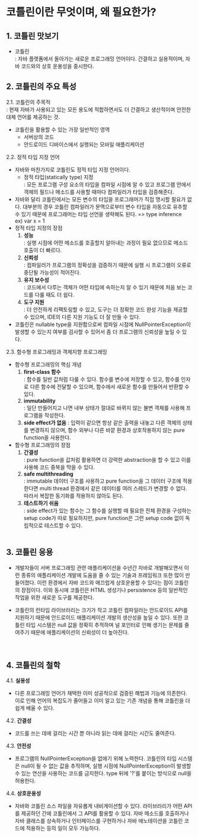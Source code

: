 # 코틀린이란 무엇이며, 왜 필요한가?

## 1. 코틀린 맛보기
 - 코틀린   
    : 자바 플랫폼에서 돌아가는 새로운 프로그래밍 언어이다. 간결하고 실용적이며, 자바 코드와의 상호 운용성을 중시한다.
    
## 2. 코틀린의 주요 특성
   2.1. 코틀린의 주목적    
   : 현재 자바가 사용되고 있는 모든 용도에 적합하면서도 더 간결하고 생산적이며 안전한 대체 언어를 제공하는 것.    
       
   - 코틀린을 활용할 수 있는 가장 일반적인 영역     
       - 서버상의 코드   
       - 안드로이드 디바이스에서 실행되는 모바일 애플리케이션</br>    
         
   2.2. 정적 타입 지정 언어   
   - 자바와 마찬가지로 코틀린도 정적 타입 지정 언어이다.    
      - 정적 타입(statically type) 지정   
           : 모든 프로그램 구성 요소의 타입을 컴파일 시점에 알 수 있고 프로그램 안에서 객체의 필드나 메소드를 사용할 때마다 컴파일러가 타입을 검증해준다.   
   - 자바와 달리 코틀린에서는 모든 변수의 타입을 프로그래머가 직접 명시할 필요가 없다.
     대부분의 경우 코틀린 컴파일러가 문맥으로부터 변수 타입을 자동으로 유추할 수 있기 때문에 프로그래머는 타입 선언을 생략해도 된다.    => type inference    
      ex) var x = 1       </br>
   - 정적 타입 지정의 장점    
      1. **성능**    
         : 실행 시점에 어떤 메소드를 호출할지 알아내는 과정이 필요 없으므로 메소드 호출이 더 빠르다.   
      2. **신뢰성**    
         : 컴파일러가 프로그램의 정확성을 검증하기 때문에 실행 시 프로그램이 오류로 중단될 가능성이 적어진다.    
      3. **유지 보수성**      
         : 코드에서 다루는 객체가 어떤 타입에 속하는지 알 수 있기 때문에 처음 보는 코드를 다룰 때도 더 쉽다.    
      4. **도구 지원**    
         : 더 안전하게 리팩토링할 수 있고, 도구는 더 정확한 코드 완성 기능을 제공할 수 있으며, IDE의 다른 지원 기능도 더 잘 만들 수 있다.    
   - 코틀린은 nullable type을 지원함으로써 컴파일 시점에 NullPointerException이 발생할 수 있는지 여부를 검사할 수 있어서 좀 더 프로그램의 신뢰성을 높일 수 있다.    
           
   2.3. 함수형 프로그래밍과 객체지향 프로그래밍    
   - 함수형 프로그래밍의 핵심 개념
      1. **first-class 함수**    
         : 함수를 일반 값처럼 다룰 수 있다. 함수를 변수에 저장할 수 있고, 함수를 인자로 다른 함수에 전달할 수 있으며, 함수에서 새로운 함수를 만들어서 반환할 수 있다.
      2. **immutability**    
         : 일단 만들어지고 나면 내부 상태가 절대로 바뀌지 않는 불변 객체를 사용해 프로그램을 작성한다.
      3. **side effect가 없음** 
         : 입력이 같으면 항상 같은 출력을 내놓고 다른 객체의 상태를 변경하지 않으며, 함수 외부나 다른 바깥 환경과 상호작용하지 않는 pure function을 사용한다.
   - 함수형 프로그래밍의 장점
      1. **간결성**    
         : pure function을 값처럼 활용하면 더 강력한 abstraction을 할 수 있고 이를 사용해 코드 중복을 막을 수 있다.
      2. **safe multithreading**    
         : immutable 데이터 구조를 사용하고 pure function을 그 데이터 구조에 적용한다면 multi thread 환경에서 같은 데이터를 여러 스레드가 변경할 수 없다.
         따라서 복잡한 동기화를 적용하지 않아도 된다.
      3. **테스트하기 쉬움**    
         : side effect가 있는 함수는 그 함수를 실행할 때 필요한 전체 환경을 구성하는 setup code가 따로 필요하지만, pure function은 그런 setup code 없이 독립적으로 테스트할 수 있다.
          </br></br>
          
## 3. 코틀린 응용
 - 개발자들이 서버 프로그래밍 관련 애플리케이션을 수년간 자바로 개발해오면서 이런 종류의 애플리케이션 개발에 도움을 줄 수 있는 기술과 프레임워크 또한 많이 만들어졌다.
 이런 환경에서 자바 코드와 매끄럽게 상호운용할 수 있다는 점이 코틀린의 장점이다.
 이와 동시에 코틀린은 HTML 생성기나 persistence 등의 일반적인 작업을 위한 새로운 도구를 제공한다.    

 - 코틀린의 런타임 라이브러리는 크기가 작고 코틀린 컴파일러는 안드로이드 API를 지원하기 때문에 안드로이드 애플리케이션 개발의 생산성을 높일 수 있다.
 또한 코틀린 타입 시스템은 null 값을 정확히 추적하며 널 포인터로 인해 생기는 문제를 줄여주기 때문에 애플리케이션의 신뢰성이 더 높아진다.    
 </br></br>
 
 ## 4. 코틀린의 철학  
   4.1. **실용성**     
   - 다른 프로그래밍 언어가 채택한 이미 성공적으로 검증된 해법과 기능에 의존한다.
   이로 인해 언어의 복잡도가 줄어들고 이미 알고 있는 기존 개념을 통해 코틀린을 더 쉽게 배울 수 있다.   
   
   4.2. **간결성** 
   - 코드를 쓰는 데에 걸리는 시간 뿐 아니라 읽는 데에 걸리는 시간도 줄여준다.    

   4.3. **안전성**   
  - 프로그램의 NullPointerException을 없애기 위해 노력한다.
   코틀린의 타입 시스템은 null이 될 수 없는 값을 추적하며, 실행 시점에 NullPointerException이 발생할 수 있는 연산을 사용하는 코드를 금지한다.
   type 뒤에 '?'를 붙이는 방식으로 null을 허용한다.     
   
   4.4. **상호운용성**    
  - 자바와 코틀린 소스 파일을 자유롭게 내비게이션할 수 있다.
   라이브러리가 어떤 API를 제공하던 간에 코틀린에서 그 API를 활용할 수 있다.
   자바 메소드를 호출하거나 자바 클래스를 상속하거나 인터페이스를 구현하거나 자바 애노테이션을 코틀린 코드에 적용하는 등의 일이 모두 가능하다.   
